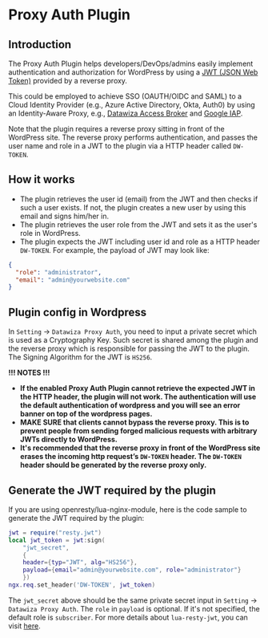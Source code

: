 # Proxy Auth Plugin

## Introduction

The Proxy Auth Plugin helps developers/DevOps/admins easily implement authentication and authorization for WordPress by using a [JWT (JSON Web Token)](https://en.wikipedia.org/wiki/JSON_Web_Token) provided by a reverse proxy.

This could be employed to achieve SSO (OAUTH/OIDC and SAML) to a Cloud Identity Provider (e.g., Azure Active Directory, Okta, Auth0) by using an Identity-Aware Proxy, e.g., [Datawiza Access Broker](https://www.datawiza.com/access-broker) and [Google IAP](https://cloud.google.com/iap).

Note that the plugin requires a reverse proxy sitting in front of the WordPress site. The reverse proxy performs authentication, and passes the user name and role in a JWT to the plugin via a HTTP header called `DW-TOKEN`.

## How it works

* The plugin retrieves the user id (email) from the JWT and then checks if such a user exists. If not, the plugin creates a new user by using this email and signs him/her in.
* The plugin retrieves the user role from the JWT and sets it as the user's role in WordPress.
* The plugin expects the JWT including user id and role as a HTTP header `DW-TOKEN`. For example, the payload of JWT may look like:  

```json
{
  "role": "administrator",
  "email": "admin@yourwebsite.com"
}
```

## Plugin config in Wordpress

In `Setting` -> `Datawiza Proxy Auth`, you need to input a private secret which is used as a Cryptography Key. Such secret is shared among the plugin and the reverse proxy which is responsible for passing the JWT to the plugin. The Signing Algorithm for the JWT is `HS256`.

**!!! NOTES !!!**

* **If the enabled Proxy Auth Plugin cannot retrieve the expected JWT in the HTTP header, the plugin will not work. The authentication will use the default authentication of wordpress and you will see an error banner on top of the wordpress pages.**
* **MAKE SURE that clients cannot bypass the reverse proxy. This is to prevent people from sending forged malicious requests with arbitrary JWTs directly to WordPress.**
* **It's recommended that the reverse proxy in front of the WordPress site erases the incoming http request’s `DW-TOKEN` header. The `DW-TOKEN` header should be generated by the reverse proxy only.**

## Generate the JWT required by the plugin  

If you are using openresty/lua-nginx-module, here is the code sample to generate the JWT required by the plugin:

```lua
jwt = require("resty.jwt")
local jwt_token = jwt:sign(
    "jwt_secret",
    {
    header={typ="JWT", alg="HS256"},
    payload={email="admin@yourwebsite.com", role="administrator"}
    })
ngx.req.set_header('DW-TOKEN', jwt_token)
```

The `jwt_secret` above should be the same private secret input in `Setting` -> `Datawiza Proxy Auth`. The `role` in `payload` is optional. If it's not specified, the default role is `subscriber`. For more details about `lua-resty-jwt`, you can visit [here](https://github.com/SkyLothar/lua-resty-jwt).
